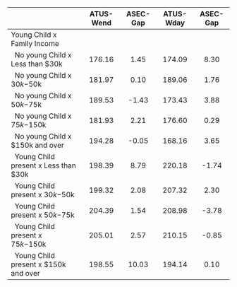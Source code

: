 
|                      |    ATUS-Wend |     ASEC-Gap |    ATUS-Wday |     ASEC-Gap |
| -------------------- | :----------: | :----------: | :----------: | :----------: |
| Young Child x Family Income |              |              |              |              |
| &nbsp;&nbsp;No young Child x Less than $30k |       176.16 |         1.45 |       174.09 |         8.30 |
| &nbsp;&nbsp;No young Child x $30k-$50k |       181.97 |         0.10 |       189.06 |         1.76 |
| &nbsp;&nbsp;No young Child x $50k-$75k |       189.53 |        -1.43 |       173.43 |         3.88 |
| &nbsp;&nbsp;No young Child x $75k-$150k |       181.93 |         2.21 |       176.60 |         0.29 |
| &nbsp;&nbsp;No young Child x $150k and over |       194.28 |        -0.05 |       168.16 |         3.65 |
| &nbsp;&nbsp;Young Child present x Less than $30k |       198.39 |         8.79 |       220.18 |        -1.74 |
| &nbsp;&nbsp;Young Child present x $30k-$50k |       199.32 |         2.08 |       207.32 |         2.30 |
| &nbsp;&nbsp;Young Child present x $50k-$75k |       204.39 |         1.54 |       208.98 |        -3.78 |
| &nbsp;&nbsp;Young Child present x $75k-$150k |       205.01 |         2.57 |       210.15 |        -0.85 |
| &nbsp;&nbsp;Young Child present x $150k and over |       198.55 |        10.03 |       194.14 |         0.10 |

